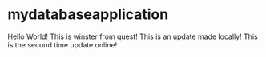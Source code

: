 # mydatabaseapplication

Hello World!
This is winster from quest!
This is an update made locally!
This is the second time update online!
